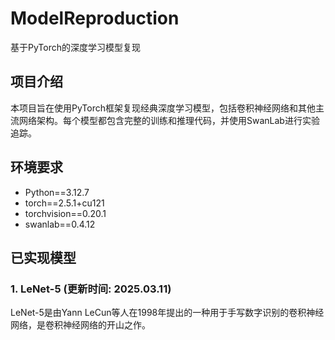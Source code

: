 # ModelReproduction
基于PyTorch的深度学习模型复现

## 项目介绍
本项目旨在使用PyTorch框架复现经典深度学习模型，包括卷积神经网络和其他主流网络架构。每个模型都包含完整的训练和推理代码，并使用SwanLab进行实验追踪。

## 环境要求
- Python==3.12.7
- torch==2.5.1+cu121
- torchvision==0.20.1
- swanlab==0.4.12


## 已实现模型

### 1. LeNet-5 (更新时间: 2025.03.11)

LeNet-5是由Yann LeCun等人在1998年提出的一种用于手写数字识别的卷积神经网络，是卷积神经网络的开山之作。
